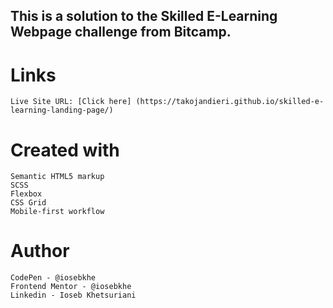 ## This is a solution to the Skilled E-Learning Webpage challenge from Bitcamp.

# Links

    Live Site URL: [Click here] (https://takojandieri.github.io/skilled-e-learning-landing-page/)

# Created with

    Semantic HTML5 markup
    SCSS
    Flexbox
    CSS Grid
    Mobile-first workflow

# Author

    CodePen - @iosebkhe
    Frontend Mentor - @iosebkhe
    Linkedin - Ioseb Khetsuriani
